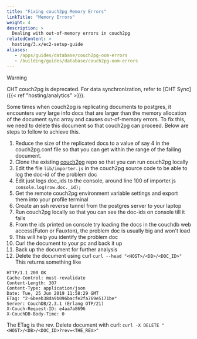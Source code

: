 ```yaml
---
title: "Fixing couch2pg Memory Errors"
linkTitle: "Memory Errors"
weight: 4
description: >
  Dealing with out-of-memory errors in couch2pg
relatedContent: >
  hosting/3.x/ec2-setup-guide
aliases:
   - /apps/guides/database/couch2pg-oom-errors
   - /building/guides/database/couch2pg-oom-errors
---
```


> [!WARNING]
> CHT couch2pg is deprecated. For data synchronization, refer to [CHT Sync]({{< ref "hosting/analytics" >}}).

Some times when couch2pg is replicating documents to postgres, it encounters very large info docs that are larger than the memory allocation of the document sync array and causes out-of-memory errors.
To fix this, we need to delete this document so that couch2pg can proceed.  Below are steps to follow to achieve this. 

1. Reduce the size of the replicated docs to a value of say 4 in the couch2pg.conf file so that you can get within the range of the failing document.
2. Clone the existing [couch2pg](https://github.com/medic/couch2pg) repo so that you can run couch2pg locally
3. Edit the file `lib/importer.js` in the couch2pg source code to be able to log the doc-id of the problem doc
4. Edit just logs doc_ids to the console, around line 100 of importer.js `console.log(row.doc._id);`
5. Get the remote couch2pg environment variable settings and export them into your profile terminal
6. Create an ssh reverse tunnel from the postgres server to your laptop
7. Run couch2pg locally so that you can see the doc-ids on console till it fails
8. From the ids printed on console try loading the docs in the couchdb web access(Futon or Fauxton), the problem doc is usually big and won't load
9.  This will help you identify the problem doc
10. Curl the document to your pc and back it up 
11. Back up the document for further analysis
12. Delete the document using curl
`curl --head "<HOST>/<DB>/<DOC_ID>"`
This returns something like 
```
HTTP/1.1 200 OK
Cache-Control: must-revalidate
Content-Length: 307
Content-Type: application/json
Date: Tue, 25 Jun 2019 11:58:29 GMT
ETag: "2-6beeb38da9b096bacfe2fa769e5171be"
Server: CouchDB/2.3.1 (Erlang OTP/21)
X-Couch-Request-ID: e4aa7a8696
X-CouchDB-Body-Time: 0
```
The ETag is the rev. Delete document with curl: `curl -X DELETE "<HOST>/<DB>/<DOC_ID>?rev=<THE_REV>"`
